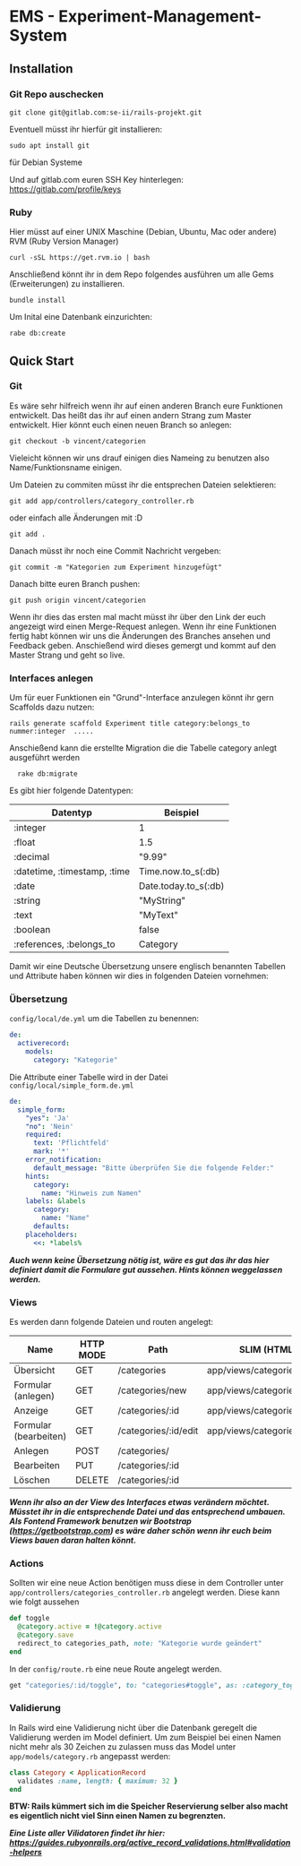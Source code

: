 # EMS - Experiment-Management-System 

## Installation

### Git Repo auschecken

```
git clone git@gitlab.com:se-ii/rails-projekt.git
```

Eventuell müsst ihr hierfür git installieren:

```
sudo apt install git
```
für Debian Systeme

Und auf gitlab.com euren SSH Key hinterlegen: 
https://gitlab.com/profile/keys

### Ruby

Hier müsst auf einer UNIX Maschine (Debian, Ubuntu, Mac oder andere) RVM (Ruby Version Manager)

```
curl -sSL https://get.rvm.io | bash
```

Anschließend könnt ihr in dem Repo folgendes ausführen um alle Gems (Erweiterungen) zu installieren.

```
bundle install
```
 
Um Inital eine Datenbank einzurichten:

```
rabe db:create
```

## Quick Start

### Git

Es wäre sehr hilfreich wenn ihr auf einen anderen Branch eure Funktionen entwickelt. Das heißt das ihr auf einen andern Strang zum Master entwickelt. Hier könnt euch einen neuen Branch so anlegen:

```
git checkout -b vincent/categorien
```

Vieleicht können wir uns drauf einigen dies Nameing zu benutzen also Name/Funktionsname einigen. 

Um Dateien zu commiten müsst ihr die entsprechen Dateien selektieren:

```
git add app/controllers/category_controller.rb
```

oder einfach alle Änderungen mit :D 

```
git add .
```

Danach müsst ihr noch eine Commit Nachricht vergeben:

```
git commit -m "Kategorien zum Experiment hinzugefügt"
```

Danach bitte euren Branch pushen:

```
git push origin vincent/categorien
```

Wenn ihr dies das ersten mal macht müsst ihr über den Link der euch angezeigt wird einen Merge-Request anlegen. Wenn ihr eine Funktionen fertig habt können wir uns die Änderungen des Branches ansehen und Feedback geben. Anschießend wird dieses gemergt und kommt auf den Master Strang und geht so live.

### Interfaces anlegen

Um für euer Funktionen ein "Grund"-Interface anzulegen könnt ihr gern Scaffolds dazu nutzen:

```
rails generate scaffold Experiment title category:belongs_to nummer:integer  .....
```

Anschießend kann die erstellte Migration die die Tabelle category anlegt ausgeführt werden

```
  rake db:migrate
```

Es gibt hier folgende Datentypen:

|           Datentyp           |       Beispiel       |
|------------------------------|----------------------|
| :integer                     | 1                    | 
| :float                       | 1.5                  | 
| :decimal                     | "9.99"               | 
| :datetime, :timestamp, :time | Time.now.to_s(:db)   | 
| :date                        | Date.today.to_s(:db) | 
| :string                      | "MyString"           | 
| :text                        | "MyText"             | 
| :boolean                     | false                | 
| :references, :belongs_to     | Category             | 

Damit wir eine Deutsche Übersetzung unsere englisch benannten Tabellen und Attribute haben können wir dies in folgenden Dateien vornehmen:

### Übersetzung

`config/local/de.yml` um die Tabellen zu benennen:
```yml
de:
  activerecord:
    models:
      category: "Kategorie"
```

Die Attribute einer Tabelle wird in der Datei `config/local/simple_form.de.yml`
```yml
de:
  simple_form:
    "yes": 'Ja'
    "no": 'Nein'
    required:
      text: 'Pflichtfeld'
      mark: '*'
    error_notification:
      default_message: "Bitte überprüfen Sie die folgende Felder:"
    hints:
      category:
        name: "Hinweis zum Namen"    
    labels: &labels
      category:
        name: "Name"
      defaults:
    placeholders:
      <<: *labels%
```

***Auch wenn keine Übersetzung nötig ist, wäre es gut das ihr das hier definiert damit die Formulare gut aussehen. Hints können weggelassen werden.***

### Views

Es werden dann folgende Dateien und routen angelegt:

| Name                   | HTTP MODE | Path                      | SLIM (HTML) Dateien                   |
|------------------------|-----------|---------------------------|---------------------------------------|
| Übersicht              | GET       | /categories               | app/views/categories/index.html.slim  |
| Formular (anlegen)     | GET       | /categories/new           | app/views/categories/new.html.slim    |
| Anzeige                | GET       | /categories/:id           | app/views/categories/show.html.slim   |
| Formular (bearbeiten)  | GET       | /categories/:id/edit      | app/views/categories/edit.html.slim   |
| Anlegen                | POST      | /categories/              |                                       |
| Bearbeiten             | PUT       | /categories/:id           |                                       |
| Löschen                | DELETE    | /categories/:id           |                                       |


***Wenn ihr also an der View des Interfaces etwas verändern möchtet. Müsstet ihr in die entsprechende Datei und das entsprechend umbauen. Als Fontend Framework benutzen wir Bootstrap (https://getbootstrap.com) es wäre daher schön wenn ihr euch beim Views bauen daran halten könnt.***

### Actions

Sollten wir eine neue Action benötigen muss diese in dem Controller unter `app/controllers/categories_controller.rb` angelegt werden. Diese kann wie folgt aussehen

```ruby
def toggle
  @category.active = !@category.active
  @category.save
  redirect_to categories_path, note: "Kategorie wurde geändert"
end
```

In der `config/route.rb` eine neue Route angelegt werden.

```ruby
get "categories/:id/toggle", to: "categories#toggle", as: :category_toggle_path
```

### Validierung

In Rails wird eine Validierung nicht über die Datenbank geregelt die Validierung werden im Model definiert. Um zum Beispiel bei einen Namen nicht mehr als 30 Zeichen zu zulassen muss das Model unter `app/models/category.rb` angepasst werden:


```ruby
class Category < ApplicationRecord
  validates :name, length: { maximum: 32 }
end
```

**BTW: Rails kümmert sich im die Speicher Reservierung selber also macht es eigentlich nicht viel Sinn einen Namen zu begrenzten.**


***Eine Liste aller Vilidatoren findet ihr hier: https://guides.rubyonrails.org/active_record_validations.html#validation-helpers***

